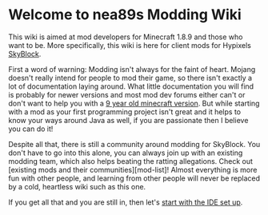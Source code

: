 # Welcome to nea89s Modding Wiki

This wiki is aimed at mod developers for Minecraft 1.8.9 and those who want to be. More specifically, this wiki is here for client mods for Hypixels [SkyBlock](https://wiki.hypixel.net/Main_Page).

First a word of warning: Modding isn't always for the faint of heart. Mojang doesn't really intend for people to mod their game, so there isn't exactly a lot of documentation laying around. What little documentation you will find is probably for newer versions and most mod dev forums either can't or don't want to help you with a [9 year old minecraft version](https://howoldisminecraft189.today/). But while starting with a mod as your first programming project isn't great and it helps to know your ways around Java as well, if you are passionate then I believe you can do it!

Despite all that, there is still a community around modding for SkyBlock. You don't have to go into this alone, you can always join up with an existing modding team, which also helps beating the ratting allegations. Check out [existing mods and their communities][mod-list]! Almost everything is more fun with other people, and learning from other people will never be replaced by a cold, heartless wiki such as this one.

If you get all that and you are still in, then let's [start with the IDE set up](ide-setup.md).

